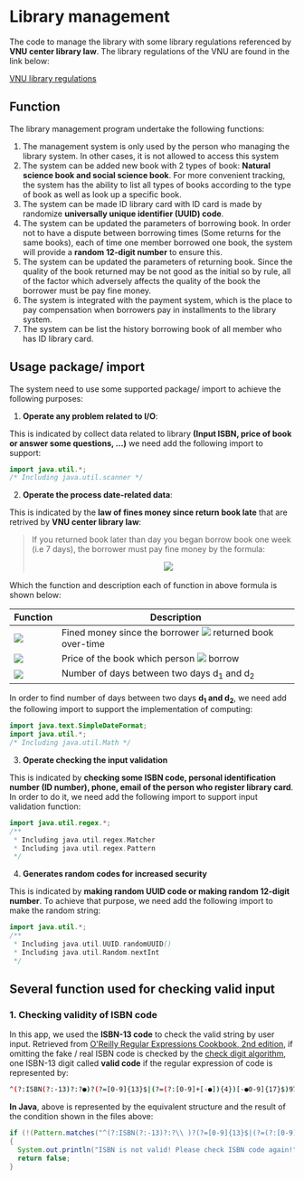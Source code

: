 # Library management
The code to manage the library with some library regulations referenced by **VNU center library law**. The library regulations of the VNU are found in the link below:

[VNU library regulations](http://www.vnulib.edu.vn/index.php/muon-tra-tai-lieu-tvtt)

## Function
The library management program undertake the following functions:
1. The management system is only used by the person who managing the library system. In other cases, it is not allowed to access this system
2. The system can be added new book with 2 types of book: **Natural science book and social science book**. For more convenient tracking, the system has the ability to list all types of books according to the type of book as well as look up a specific book.
3. The system can be made ID library card with ID card is made by randomize **universally unique identifier (UUID) code**.
4. The system can be updated the parameters of borrowing book. In order not to have a dispute between borrowing times (Some returns for the same books), each of time one member borrowed one book, the system will provide a **random 12-digit number** to ensure this.
5. The system can be updated the parameters of returning book. Since the quality of the book returned may be not good as the initial so by rule, all of the factor which adversely affects the quality of the book the borrower must be pay fine money.
6. The system is integrated with the payment system, which is the place to pay compensation when borrowers pay in installments to the library system.
7. The system can be list the history borrowing book of all member who has ID library card.

## Usage package/ import

The system need to use some supported package/ import to achieve the following purposes:
1. **Operate any problem related to I/O**:

This is indicated by collect data related to library **(Input ISBN, price of book or answer some questions, ...)** we need add the following import to support:

```java
import java.util.*;
/* Including java.util.scanner */
```

2. **Operate the process date-related data**:

This is indicated by the **law of fines money since return book late** that are retrived by **VNU center library law**:

> If you returned book later than day you began borrow book one week (i.e 7 days), the borrower must pay fine money by the formula: 
>
> &emsp; &emsp; &emsp; &emsp; &emsp; &emsp; &emsp; &emsp; &emsp; &emsp; &emsp; &emsp; &emsp; <img src="https://latex.codecogs.com/gif.latex?S(d_1,d_2,x)&space;=&space;P(x)&space;&plus;&space;5000&space;\times&space;\left(D(d_1,&space;d_2)&space;-&space;7&space;\right)"> 
>
Which the function and description each of function in above formula is shown below:


| Function | Description |
| --- | ----------- |
| <img src="https://latex.codecogs.com/gif.latex?S(d_1,&space;d_2,&space;x)"> | Fined money since the borrower <img src="https://latex.codecogs.com/gif.latex?x"> returned book over-time |
| <img src="https://latex.codecogs.com/gif.latex?P(x)"> | Price of the book which person <img src="https://latex.codecogs.com/gif.latex?x"> borrow |
| <img src="https://latex.codecogs.com/gif.latex?D(d_1,&space;d_2)"> | Number of days between two days d<sub>1</sub> and d<sub>2</sub> |

In order to find number of days between two days **d<sub>1</sub> and d<sub>2</sub>**, we need add the following import to support the implementation of computing:

```java
import java.text.SimpleDateFormat;
import java.util.*;
/* Including java.util.Math */
```

3. **Operate checking the input validation**

This is indicated by **checking some ISBN code, personal identification number (ID number), phone, email of the person who register library card**. In order to do it, we need add the following import to support input validation function:

```java
import java.util.regex.*;
/**
 * Including java.util.regex.Matcher
 * Including java.util.regex.Pattern
 */
```

4. **Generates random codes for increased security**

This is indicated by **making random UUID code or making random 12-digit number**. To achieve that purpose, we need add the following import to make the random string:

```java
import java.util.*;
/**
 * Including java.util.UUID.randomUUID()
 * Including java.util.Random.nextInt
 */
```

## Several function used for checking valid input

### 1. Checking validity of ISBN code

In this app, we used the **ISBN-13 code** to check the valid string by user input. Retrieved from [O'Reilly Regular Expressions Cookbook, 2nd edition](https://www.oreilly.com/library/view/regular-expressions-cookbook/9781449327453/ch04s13.html), if omitting the fake / real ISBN code is checked by the [check digit algorithm](https://en.wikipedia.org/wiki/International_Standard_Book_Number), one ISBN-13 digit called **valid code** if the regular expression of code is represented by:

```bash
^(?:ISBN(?:-13)?:?●)?(?=[0-9]{13}$|(?=(?:[0-9]+[-●]){4})[-●0-9]{17}$)97[89][-●]?[0-9]{1,5}[-●]?[0-9]+[-●]?[0-9]+[-●]?[0-9]$
```

**In Java**, above is represented by the equivalent structure and the result of the condition shown in the files above:

```java
if (!(Pattern.matches("^(?:ISBN(?:-13)?:?\\ )?(?=[0-9]{13}$|(?=(?:[0-9]+[-\\ ]){4})[-\\ 0-9]{17}$)97[89][-\\ ]?[0-9]{1,5}[-\\ ]?[0-9]+[-\\ ]?[0-9]+[-\\ ]?[0-9]$", super.getISBN())))
{
  System.out.println("ISBN is not valid! Please check ISBN code again!");
  return false;
}
```
